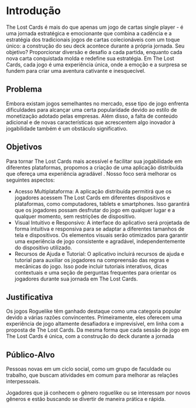 # Introdução

The Lost Cards é mais do que apenas um jogo de cartas single player - é uma jornada estratégica e emocionante que combina a cadência e a estratégia dos tradicionais jogos de cartas colecionáveis com um toque único: a construção do seu deck acontece durante a própria jornada. Seu objetivo? Proporcionar diversão e desafio a cada partida, enquanto cada nova carta conquistada molda e redefine sua estratégia. Em The Lost Cards, cada jogo é uma experiência única, onde a emoção e a surpresa se fundem para criar uma aventura cativante e inesquecível.

## Problema
Embora existam jogos semelhantes no mercado, esse tipo de jogo enfrenta dificuldades para alcançar uma certa popularidade devido ao estilo de monetização adotado pelas empresas. Além disso, a falta de conteúdo adicional e de novas características que acrescentem algo inovador à jogabilidade também é um obstáculo significativo.

## Objetivos
Para tornar The Lost Cards mais acessível e facilitar sua jogabilidade em diferentes plataformas, propomos a criação de uma aplicação distribuída que ofereça uma experiência  agradável .
Nosso foco será melhorar os seguintes aspectos:
- Acesso Multiplataforma: A aplicação distribuída permitirá que os jogadores acessem The Lost Cards em diferentes dispositivos e plataformas, como computadores, tablets e smartphones. Isso garantirá que os jogadores possam desfrutar do jogo em qualquer lugar e a qualquer momento, sem restrições de dispositivo.
- Visual Intuitivo e Responsivo: A interface do aplicativo será projetada de forma intuitiva e responsiva para se adaptar a diferentes tamanhos de tela e dispositivos. Os elementos visuais serão otimizados para garantir uma experiência de jogo consistente e agradável, independentemente do dispositivo utilizado.
- Recursos de Ajuda e Tutorial: O aplicativo incluirá recursos de ajuda e tutorial para auxiliar os jogadores na compreensão das regras e mecânicas do jogo. Isso pode incluir tutoriais interativos, dicas contextuais e uma seção de perguntas frequentes para orientar os jogadores durante sua jornada em The Lost Cards.

## Justificativa

Os jogos Roguelike têm ganhado destaque como uma categoria popular devido a várias razões convincentes. Primeiramente, eles oferecem uma experiência de jogo altamente desafiadora e imprevisível, em linha com a proposta de The Lost Cards. Da mesma forma que cada sessão de jogo em The Lost Cards é única, com a construção do deck durante a jornada

## Público-Alvo

Pessoas novas em um ciclo social, como um grupo de faculdade ou trabalho, que buscam atividades em comum para melhorar as relações interpessoais.

 Jogadores que já conhecem o gênero roguelike ou se interessam por novos gêneros e estão buscando se divertir de maneira prática e rápida.
